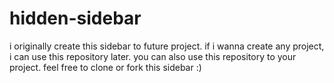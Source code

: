 # hidden-sidebar
i originally create this sidebar to future project. if i wanna create any project, i can use this repository later. you can also use this repository to your project. feel free to clone or fork this sidebar :)
